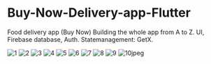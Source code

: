 # Buy-Now-Delivery-app-Flutter
Food delivery app (Buy Now)
Building the whole app from A to Z. UI, Firebase database, Auth.
Statemanagement: GetX.

![1](https://user-images.githubusercontent.com/94745074/159965723-5011de8e-4cdd-416b-88ae-da8539b0219f.jpeg)
![2](https://user-images.githubusercontent.com/94745074/159965724-81bed5ec-1a0b-437f-a129-1fd461ae2640.jpeg)
![3](https://user-images.githubusercontent.com/94745074/159965725-3931a7bf-ba86-4beb-b07b-95c8d0eb8fbd.jpeg)
![4](https://user-images.githubusercontent.com/94745074/159965727-da0ee3ee-f046-4dd9-8e44-96164da3d4ac.jpeg)
![5](https://user-images.githubusercontent.com/94745074/159965711-7413816a-03f7-478e-a1bb-956bcf8bf238.jpeg)
![6](https://user-images.githubusercontent.com/94745074/159965713-17af63c6-3719-4ef0-a4be-f3a1714c0c84.jpeg)
![7](https://user-images.githubusercontent.com/94745074/159965717-c2c89864-48fb-4ab0-94d0-b198aa7f12a5.jpeg)
![8](https://user-images.githubusercontent.com/94745074/159965720-6865ef11-5cc5-487b-b6f3-ef15067d8259.jpeg)
![9](https://user-images.githubusercontent.com/94745074/159965721-1a770d09-140b-417c-9a29-ecf677b307e1.jpeg)
![10jpeg](https://user-images.githubusercontent.com/94745074/159965722-a5ac13c7-919e-42f2-8d76-b811d08a5ee0.jpeg)

